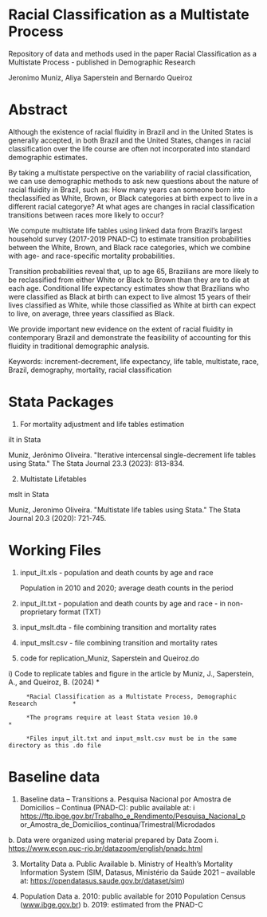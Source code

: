 # Racial Classification as a Multistate Process

Repository of data and methods used in the paper Racial Classification as a Multistate Process - published in Demographic Research 

Jeronimo Muniz, Aliya Saperstein and Bernardo Queiroz

# Abstract

Although the existence of racial fluidity in Brazil and in the United States is generally
accepted, in both Brazil and the United States, changes in racial classification over the
life course are often not incorporated into standard demographic estimates.

By taking a multistate perspective on the variability of racial classification, we can use
demographic methods to ask new questions about the nature of racial fluidity in Brazil,
such as: How many years can someone born into theclassified as White, Brown, or
Black categories at birth expect to live in a different racial categorye? At what ages are
changes in racial classification transitions between races more likely to occur?

We compute multistate life tables using linked data from Brazil’s largest household
survey (2017-2019 PNAD-C) to estimate transition probabilities between the White,
Brown, and Black race categories, which we combine with age- and race-specific
mortality probabilities.

Transition probabilities reveal that, up to age 65, Brazilians are more likely to be
reclassified from either White or Black to Brown than they are to die at each age.
Conditional life expectancy estimates show that Brazilians who were classified as Black
at birth can expect to live almost 15 years of their lives classified as White, while those
classified as White at birth can expect to live, on average, three years classified as
Black.

We provide important new evidence on the extent of racial fluidity in contemporary
Brazil and demonstrate the feasibility of accounting for this fluidity in traditional
demographic analysis.

Keywords: increment-decrement, life expectancy, life table, multistate, race, Brazil,
demography, mortality, racial classification

# Stata Packages

1) For mortality adjustment and life tables estimation

ilt in Stata

Muniz, Jerônimo Oliveira. &quot;Iterative intercensal single-decrement life
tables using Stata.&quot; The Stata Journal 23.3 (2023): 813-834.

2) Multistate Lifetables

mslt in Stata

Muniz, Jeronimo Oliveira. &quot;Multistate life tables using Stata.&quot; The Stata
Journal 20.3 (2020): 721-745.

# Working Files

1) input_ilt.xls - population and death counts by age and race
   
   Population in 2010 and 2020; average death counts in the period

2) input_ilt.txt - population and death counts by age and race - in non-proprietary format (TXT)   

3) input_mslt.dta - file combining transition and mortality rates

4) input_mslt.csv  - file combining transition and mortality rates

5) code for replication_Muniz, Saperstein and Queiroz.do

  i) Code to replicate tables and figure in the article by Muniz, J., Saperstein, A., and Queiroz, B. (2024)							   *

         *Racial Classification as a Multistate Process, Demographic Research		   *

         *The programs require at least Stata vesion 10.0 							   *

         *Files input_ilt.txt and input_mslt.csv must be in the same directory as this .do file							

# Baseline data

1) Baseline data – Transitions
a. Pesquisa Nacional por Amostra de Domicilios – Continua (PNAD-C): public
available at:
i
https://ftp.ibge.gov.br/Trabalho_e_Rendimento/Pesquisa_Nacional_p
or_Amostra_de_Domicilios_continua/Trimestral/Microdados

b. Data were organized using material prepared by Data Zoom
i. https://www.econ.puc-rio.br/datazoom/english/pnadc.html

3) Mortality Data
a. Public Available
b. Ministry of Health’s Mortality Information System (SIM, Datasus, Ministério da
Saúde 2021 – available at: https://opendatasus.saude.gov.br/dataset/sim)

4) Population Data
a. 2010: public available for 2010 Population Census (www.ibge.gov.br)
b. 2019: estimated from the PNAD-C
